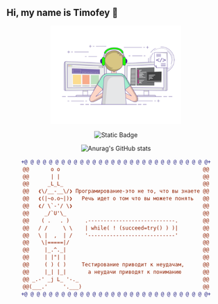 ## Hi, my name is Timofey 👋

<div id="header" align="center">
<img src="https://github.com/Timmi116/Timmi116/blob/main/gif3.gif" alt="The unlimited" width="300">


![Static Badge](https://img.shields.io/badge/Timmi-Python-blue?style=plastic&logo=python&color=blue)

![Anurag's GitHub stats](https://github-readme-stats.vercel.app/api?username=Timmi116&show_icons=true&theme=transparent)


  
```diff
+@ @ @ @ @ @ @ @ @ @ @ @ @ @ @ @ @ @ @ @ @ @ @ @ @ @ @ @ @ @+
@@       o o                                              @@
@@       | |                                              @@
@@      _L_L_                                             @@
@@   ❮\/__-__\/❯ Програмирование-это не то, что вы знаете @@
@@   ❮(|~o.o~|)❯   Речь идет о том что вы можете понять   @@
@@   ❮/ \`-'/ \❯                                          @@
@@     _/`U'\_                                            @@
@@    ( .   . )     .----------------------------.        @@
@@   / /     \ \    | while( ! (succeed=try() ) )|        @@
@@   \ |  ,  | /    '----------------------------'        @@
@@    \|=====|/                                           @@
@@     |_.^._|                                            @@
@@     | |"| |                                            @@
@@     ( ) ( )     Тестирование приводит к неудачам,      @@
@@     |_| |_|       а неудачи приводят к пониманию       @@
@@ _.-' _j L_ '-._                                        @@
@@(___.'     '.___)                                       @@
+@ @ @ @ @ @ @ @ @ @ @ @ @ @ @ @ @ @ @ @ @ @ @ @ @ @ @ @ @ @+
```








